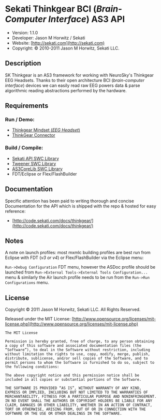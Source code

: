 
Sekati Thinkgear BCI (_Brain-Computer Interface_) AS3 API
============================


* Version: 1.1.0
* Developer: Jason M Horwitz / Sekati
* Website: [http://sekati.com](http://sekati.com)
* Copyright: © 2010-2011 Jason M Horwitz, Sekati LLC.

  
Description
-------------------------------------

SK Thinkgear is an AS3 framework for working with NeuroSky's Thinkgear EEG Headsets. 
Thanks to their open architecture BCI (_brain-computer interface_) devices we can 
easily read raw EEG powers data & parse algorithmic reading abstractions performed 
by the hardware.

  
Requirements
-------------------------------------

	
### Run / Demo: ###

* [Thinkgear Mindset (_EEG Headset_)](http://www.neurosky.com/Products/MindSet.aspx)
* [ThinkGear Connector](http://developer.neurosky.com/docs/doku.php?id=thinkgear_connector_tgc)


### Build / Compile: ###
	
* [Sekati API SWC Library](http://sekati.googlecode.com)
* [Tweener SWC Library](http://tweener.googlecode.com)
* [AS3CoreLib SWC Library](https://github.com/mikechambers/as3corelib)
* FDT/Eclipse or Flex/FlashBuilder

  
Documentation
-------------------------------------
	
Specific attention has been paid to writing thorough and concise Documentation 
for the API which is shipped with the repo & hosted for easy reference:

* [http://code.sekati.com/docs/thinkgear/](http://code.sekati.com/docs/thinkgear/)

  
Notes
-------------------------------------

A note on launch profiles: most mxmlc building profiles are best run from Eclipse
with FDT (_v3 or v4_) or Flex/FlashBuilder via the Eclipse menu:

`Run->Debug Configuration` FDT menu, however the ASDoc profile should be
launched from `Run->External Tools->External Tools Configuration...` menu &
similarly the Air launch profile needs to be run from the 
`Run->Run Configurations` menu.

  	
License
-------------------------------------

Copyright © 2011 Jason M Horwitz, Sekati LLC. All Rights Reserved.

Released under the MIT License: [http://www.opensource.org/licenses/mit-license.php](http://www.opensource.org/licenses/mit-license.php)

	The MIT License

	Permission is hereby granted, free of charge, to any person obtaining a copy of this software and associated documentation files (the “Software”), to deal in the Software without restriction, including without limitation the rights to use, copy, modify, merge, publish, distribute, sublicense, and/or sell copies of the Software, and to permit persons to whom the Software is furnished to do so, subject to the following conditions:

	The above copyright notice and this permission notice shall be included in all copies or substantial portions of the Software.

	THE SOFTWARE IS PROVIDED “AS IS”, WITHOUT WARRANTY OF ANY KIND, EXPRESS OR IMPLIED, INCLUDING BUT NOT LIMITED TO THE WARRANTIES OF MERCHANTABILITY, FITNESS FOR A PARTICULAR PURPOSE AND NONINFRINGEMENT. IN NO EVENT SHALL THE AUTHORS OR COPYRIGHT HOLDERS BE LIABLE FOR ANY CLAIM, DAMAGES OR OTHER LIABILITY, WHETHER IN AN ACTION OF CONTRACT, TORT OR OTHERWISE, ARISING FROM, OUT OF OR IN CONNECTION WITH THE SOFTWARE OR THE USE OR OTHER DEALINGS IN THE SOFTWARE.	
	